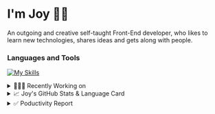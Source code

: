 # I'm Joy 👋🏻

An outgoing and creative self-taught Front-End developer, who likes to learn new technologies, shares ideas and gets along with people.

### Languages and Tools

[![My Skills](https://skillicons.dev/icons?i=js,html,css,react,redux,sass,styledcomponents,bootstrap,tailwind,firebase,git)](https://skillicons.dev)



<details>
<summary>👩🏻‍💻 Recently Working on</summary>

<br>

[![ReadMe Card](https://github-readme-stats.vercel.app/api/pin/?username=Joy-port&repo=joyup&theme=ayu-mirage)](https://github.com/Joy-port/joyup)


[![ReadMe Card](https://github-readme-stats.vercel.app/api/pin/?username=Joy-port&repo=taiwan-Ubiker&theme=ayu-mirage)](https://github.com/Joy-port/taiwan-Ubiker)

[![ReadMe Card](https://github-readme-stats.vercel.app/api/pin/?username=Joy-port&repo=week6-exhibinection&theme=ayu-mirage)](https://github.com/Joy-port/week6-exhibinection)
</details>

<details>
<summary>📈  Joy's GitHub Stats & Language Card</summary>
</br>

<p align="left"> <img src="https://github-readme-stats.vercel.app/api/top-langs/?username=Joy-port&layout=compact&langs_count=4&theme=ayu-mirage" alt="Top Languages Card" />

</br>

<p align="left"> <img src="https://github-readme-stats.vercel.app/api?username=Joy-port&count_private=true&show_icons=true&theme=ayu-mirage" alt="GitHub Stats" />

</details>


<details>
<summary>✅ Poductivity Report</summary>

</br>

<!-- TODO-IST:START -->
🏆  4,774 Karma Points           
🌸  Completed 0 tasks today           
✅  Completed 332 tasks so far           
⏳  Longest streak is 3 days
<!-- TODO-IST:END -->


<!--START_SECTION:waka-->

```text
TypeScript   29 hrs 5 mins   █████████████████████████   99.82 %
JavaScript   2 mins          ░░░░░░░░░░░░░░░░░░░░░░░░░   00.15 %
GraphQL      0 secs          ░░░░░░░░░░░░░░░░░░░░░░░░░   00.03 %
XML          0 secs          ░░░░░░░░░░░░░░░░░░░░░░░░░   00.00 %
JSON         0 secs          ░░░░░░░░░░░░░░░░░░░░░░░░░   00.00 %
```

<!--END_SECTION:waka-->


</details>
